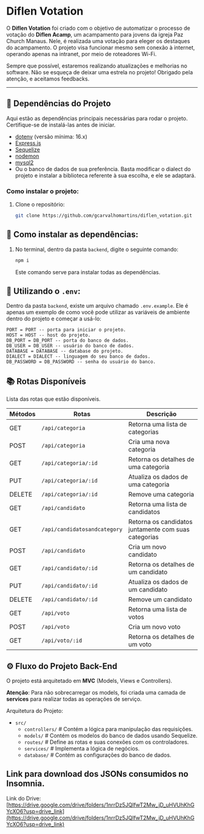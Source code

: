 

# Diflen Votation

O **Diflen Votation** foi criado com o objetivo de automatizar o processo de votação do **Diflen Acamp**, um acampamento para jovens da igreja Paz Church Manaus. Nele, é realizada uma votação para eleger os destaques do acampamento. O projeto visa funcionar mesmo sem conexão à internet, operando apenas na intranet, por meio de roteadores Wi-Fi.

Sempre que possível, estaremos realizando atualizações e melhorias no software. Não se esqueça de deixar uma estrela no projeto\! Obrigado pela atenção, e aceitamos feedbacks.

-----

## 🚀 Dependências do Projeto

Aqui estão as dependências principais necessárias para rodar o projeto. Certifique-se de instalá-las antes de iniciar.

  - [dotenv](https://nodejs.org/) (versão mínima: 16.x)
  - [Express.js](https://expressjs.com/)
  - [Sequelize](https://sequelize.org/)
  - [nodemon](https://www.npmjs.com/package/nodemon)
  - [mysql2](https://www.npmjs.com/package/mysql2)
  - Ou o banco de dados de sua preferência. Basta modificar o dialect do projeto e instalar a biblioteca referente à sua escolha, e ele se adaptará.

### Como instalar o projeto:

1.  Clone o repositório:
    ```bash
    git clone https://github.com/gcarvalhomartins/diflen_votation.git
    ```

## 🦾 Como instalar as dependências:

1.  No terminal, dentro da pasta `backend`, digite o seguinte comando:
    ```bash
    npm i
    ```
    Este comando serve para instalar todas as dependências.

## 👀 Utilizando o `.env`:

Dentro da pasta `backend`, existe um arquivo chamado `.env.example`. Ele é apenas um exemplo de como você pode utilizar as variáveis de ambiente dentro do projeto e começar a usá-lo:

```
PORT = PORT -- porta para iniciar o projeto.
HOST = HOST -- host do projeto.
DB_PORT = DB_PORT -- porta do banco de dados.
DB_USER = DB_USER -- usuário do banco de dados.
DATABASE = DATABASE -- database do projeto.
DIALECT = DIALECT -- linguagem do seu banco de dados.
DB_PASSWORD = DB_PASSWORD -- senha do usuário do banco.
```

## 📚 Rotas Disponíveis

Lista das rotas que estão disponíveis.

| Métodos | Rotas                 | Descrição                                   |
|---------|-----------------------|---------------------------------------------|
| GET     | `/api/categoria`      | Retorna uma lista de categorias             |
| POST    | `/api/categoria`      | Cria uma nova categoria                     |
| GET     | `/api/categoria/:id`  | Retorna os detalhes de uma categoria        |
| PUT     | `/api/categoria/:id`  | Atualiza os dados de uma categoria          |
| DELETE  | `/api/categoria/:id`  | Remove uma categoria                        |
| GET     | `/api/candidato`      | Retorna uma lista de candidatos             |
| GET     | `/api/candidatosandcategory` | Retorna os candidatos juntamente com suas categorias |
| POST    | `/api/candidato`      | Cria um novo candidato                      |
| GET     | `/api/candidato/:id`  | Retorna os detalhes de um candidato         |
| PUT     | `/api/candidato/:id`  | Atualiza os dados de um candidato           |
| DELETE  | `/api/candidato/:id`  | Remove um candidato                         |
| GET     | `/api/voto`           | Retorna uma lista de votos                  |
| POST    | `/api/voto`           | Cria um novo voto                           |
| GET     | `/api/voto/:id`       | Retorna os detalhes de um voto              |

## ⚙️ Fluxo do Projeto Back-End

O projeto está arquitetado em **MVC** (Models, Views e Controllers).

**Atenção**: Para não sobrecarregar os models, foi criada uma camada de **services** para realizar todas as operações de serviço.

Arquitetura do Projeto:

- `src/`
  - `controllers/` # Contém a lógica para manipulação das requisições.
  - `models/` # Contém os modelos do banco de dados usando Sequelize.
  - `routes/` # Define as rotas e suas conexões com os controladores.
  - `services/` # Implementa a lógica de negócios.
  - `database/` # Contém as configurações do banco de dados.

## Link para download dos JSONs consumidos no Insomnia.

Link do Drive: [https://drive.google.com/drive/folders/1nrrDz5JQlfwT2Mw_jD_uHVUhKhGYcXO6?usp=drive_link](https://drive.google.com/drive/folders/1nrrDz5JQlfwT2Mw_jD_uHVUhKhGYcXO6?usp=drive_link)

